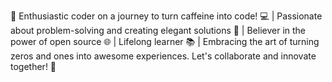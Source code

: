 👋 Enthusiastic coder on a journey to turn caffeine into code! 💻 | Passionate about problem-solving and creating elegant solutions 🚀 | Believer in the power of open source 🌐 | Lifelong learner 📚 | Embracing the art of turning zeros and ones into awesome experiences. Let's collaborate and innovate together! 🤝
